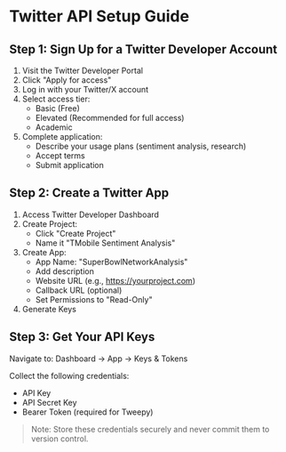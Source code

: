 # Twitter API Setup Guide

## Step 1: Sign Up for a Twitter Developer Account

1. Visit the Twitter Developer Portal
2. Click "Apply for access"
3. Log in with your Twitter/X account
4. Select access tier:
   - Basic (Free)
   - Elevated (Recommended for full access)
   - Academic
5. Complete application:
   - Describe your usage plans (sentiment analysis, research)
   - Accept terms
   - Submit application

## Step 2: Create a Twitter App

1. Access Twitter Developer Dashboard
2. Create Project:
   - Click "Create Project"
   - Name it "TMobile Sentiment Analysis"
3. Create App:
   - App Name: "SuperBowlNetworkAnalysis"
   - Add description
   - Website URL (e.g., https://yourproject.com)
   - Callback URL (optional)
   - Set Permissions to "Read-Only"
4. Generate Keys

## Step 3: Get Your API Keys

Navigate to: Dashboard → App → Keys & Tokens

Collect the following credentials:
- API Key
- API Secret Key
- Bearer Token (required for Tweepy)

> Note: Store these credentials securely and never commit them to version control.

